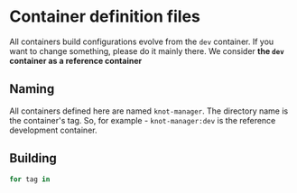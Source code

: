 # Container definition files

All containers build configurations evolve from the `dev` container. If you want to change something, please do it mainly there. We consider **the `dev` container as a reference container**

## Naming

All containers defined here are named `knot-manager`. The directory name is the container's tag. So, for example - `knot-manager:dev` is the reference development container.

## Building

```sh
for tag in 
```
